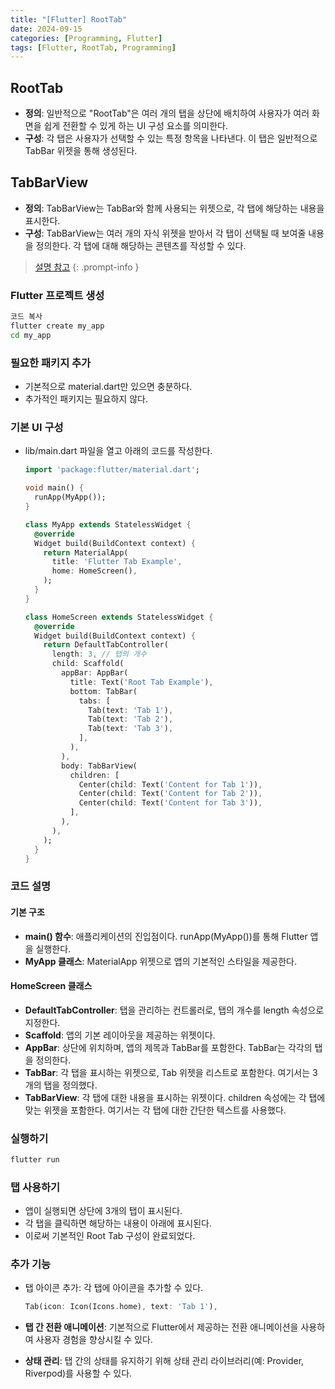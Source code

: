 ```yaml
---
title: "[Flutter] RootTab"
date: 2024-09-15
categories: [Programming, Flutter]
tags: [Flutter, RootTab, Programming]
---
```


## RootTab

- **정의**: 일반적으로 "RootTab"은 여러 개의 탭을 상단에 배치하여 사용자가 여러 화면을 쉽게 전환할 수 있게 하는 UI 구성 요소를 의미한다.
- **구성**: 각 탭은 사용자가 선택할 수 있는 특정 항목을 나타낸다. 이 탭은 일반적으로 TabBar 위젯을 통해 생성된다.

## TabBarView

- **정의**: TabBarView는 TabBar와 함께 사용되는 위젯으로, 각 탭에 해당하는 내용을 표시한다.
- **구성**: TabBarView는 여러 개의 자식 위젯을 받아서 각 탭이 선택될 때 보여줄 내용을 정의한다. 각 탭에 대해 해당하는 콘텐츠를 작성할 수 있다.

> [설명 참고](https://kyungryeol-yoon.github.io/posts/tab-bar-view)
{: .prompt-info }

### Flutter 프로젝트 생성

```bash
코드 복사
flutter create my_app
cd my_app
```

### 필요한 패키지 추가

- 기본적으로 material.dart만 있으면 충분하다.
- 추가적인 패키지는 필요하지 않다.

### 기본 UI 구성

- lib/main.dart 파일을 열고 아래의 코드를 작성한다.
  ```dart
  import 'package:flutter/material.dart';

  void main() {
    runApp(MyApp());
  }

  class MyApp extends StatelessWidget {
    @override
    Widget build(BuildContext context) {
      return MaterialApp(
        title: 'Flutter Tab Example',
        home: HomeScreen(),
      );
    }
  }

  class HomeScreen extends StatelessWidget {
    @override
    Widget build(BuildContext context) {
      return DefaultTabController(
        length: 3, // 탭의 개수
        child: Scaffold(
          appBar: AppBar(
            title: Text('Root Tab Example'),
            bottom: TabBar(
              tabs: [
                Tab(text: 'Tab 1'),
                Tab(text: 'Tab 2'),
                Tab(text: 'Tab 3'),
              ],
            ),
          ),
          body: TabBarView(
            children: [
              Center(child: Text('Content for Tab 1')),
              Center(child: Text('Content for Tab 2')),
              Center(child: Text('Content for Tab 3')),
            ],
          ),
        ),
      );
    }
  }
  ```

### 코드 설명

#### 기본 구조

- **main() 함수**: 애플리케이션의 진입점이다. runApp(MyApp())를 통해 Flutter 앱을 실행한다.
- **MyApp 클래스**: MaterialApp 위젯으로 앱의 기본적인 스타일을 제공한다.

#### HomeScreen 클래스

- **DefaultTabController**: 탭을 관리하는 컨트롤러로, 탭의 개수를 length 속성으로 지정한다.
- **Scaffold**: 앱의 기본 레이아웃을 제공하는 위젯이다.
- **AppBar**: 상단에 위치하며, 앱의 제목과 TabBar를 포함한다. TabBar는 각각의 탭을 정의한다.
- **TabBar**: 각 탭을 표시하는 위젯으로, Tab 위젯을 리스트로 포함한다. 여기서는 3개의 탭을 정의했다.
- **TabBarView**: 각 탭에 대한 내용을 표시하는 위젯이다. children 속성에는 각 탭에 맞는 위젯을 포함한다. 여기서는 각 탭에 대한 간단한 텍스트를 사용했다.

### 실행하기

```bash
flutter run
```

### 탭 사용하기

- 앱이 실행되면 상단에 3개의 탭이 표시된다.
- 각 탭을 클릭하면 해당하는 내용이 아래에 표시된다.
- 이로써 기본적인 Root Tab 구성이 완료되었다.

### 추가 기능

- 탭 아이콘 추가: 각 탭에 아이콘을 추가할 수 있다.
  ```dart
  Tab(icon: Icon(Icons.home), text: 'Tab 1'),
  ```

- **탭 간 전환 애니메이션**: 기본적으로 Flutter에서 제공하는 전환 애니메이션을 사용하여 사용자 경험을 향상시킬 수 있다.
- **상태 관리**: 탭 간의 상태를 유지하기 위해 상태 관리 라이브러리(예: Provider, Riverpod)를 사용할 수 있다.
